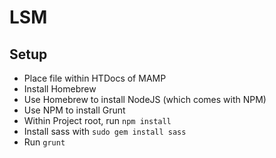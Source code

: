 # LSM

## Setup
- Place file within HTDocs of MAMP
- Install Homebrew
- Use Homebrew to install NodeJS (which comes with NPM)
- Use NPM to install Grunt
- Within Project root, run `npm install`
- Install sass with `sudo gem install sass`
- Run `grunt`